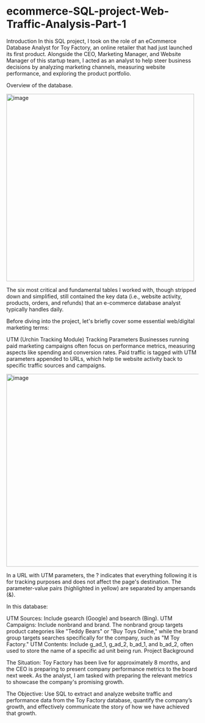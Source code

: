 # ecommerce-SQL-project-Web-Traffic-Analysis-Part-1
Introduction
In this SQL project, I took on the role of an eCommerce Database Analyst for Toy Factory, an online retailer that had just launched its first product. Alongside the CEO, Marketing Manager, and Website Manager of this startup team, I acted as an analyst to help steer business decisions by analyzing marketing channels, measuring website performance, and exploring the product portfolio.

Overview of the database.

<img width="492" alt="image" src="https://github.com/MustafaRcodes/ecommerce-SQL-project-Web-Traffic-Analysis-Part-1/assets/150495517/1ef69b49-4320-470a-8156-9c5949d3da71">


The six most critical and fundamental tables I worked with, though stripped down and simplified, still contained the key data (i.e., website activity, products, orders, and refunds) that an e-commerce database analyst typically handles daily.

Before diving into the project, let's briefly cover some essential web/digital marketing terms:

UTM (Urchin Tracking Module) Tracking Parameters
Businesses running paid marketing campaigns often focus on performance metrics, measuring aspects like spending and conversion rates. Paid traffic is tagged with UTM parameters appended to URLs, which help tie website activity back to specific traffic sources and campaigns.

<img width="506" alt="image" src="https://github.com/MustafaRcodes/ecommerce-SQL-project-Web-Traffic-Analysis-Part-1/assets/150495517/7ecdd360-8b2d-4a74-b494-6d288c250dc1">


In a URL with UTM parameters, the ? indicates that everything following it is for tracking purposes and does not affect the page's destination. The parameter-value pairs (highlighted in yellow) are separated by ampersands (&).

In this database:

UTM Sources: Include gsearch (Google) and bsearch (Bing).
UTM Campaigns: Include nonbrand and brand. The nonbrand group targets product categories like "Teddy Bears" or "Buy Toys Online," while the brand group targets searches specifically for the company, such as  "M Toy Factory."
UTM Contents: Include g_ad_1, g_ad_2, b_ad_1, and b_ad_2, often used to store the name of a specific ad unit being run.
Project Background

The Situation: Toy Factory has been live for approximately 8 months, and the CEO is preparing to present company performance metrics to the board next week. As the analyst, I am tasked with preparing the relevant metrics to showcase the company's promising growth.

The Objective: Use SQL to extract and analyze website traffic and performance data from the Toy Factory database, quantify the company’s growth, and effectively communicate the story of how we have achieved that growth.
